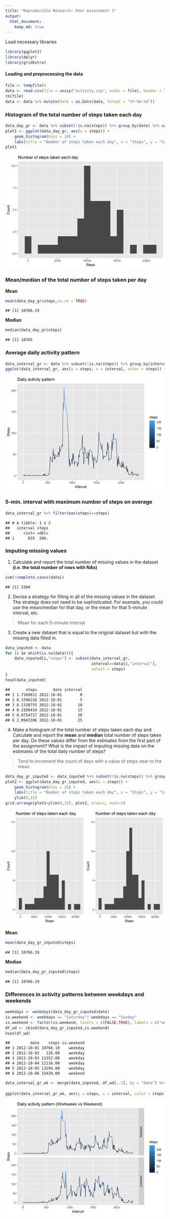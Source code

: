 ```yaml
---
title: "Reproducible Research: Peer Assessment 1"
output: 
  html_document:
    keep_md: true
---
```



Load necessary libraries

```r
library(ggplot2)
library(dplyr)
library(gridExtra)
```

#### Loading and preprocessing the data

```r
file <- tempfile()
data <- read.csv(file = unzip("activity.zip", exdir = file), header = TRUE, stringsAsFactors = FALSE)
rm(file)
data <- data %>% mutate(date = as.Date(date, format = "%Y-%m-%d"))
```

### Histogram of the total number of steps taken each day

```r
data_day_gr <- data %>% subset(!is.na(steps)) %>% group_by(date) %>% summarise(steps = sum(steps)) %>% arrange(date)
plot1 <- ggplot(data_day_gr, aes(x = steps)) + 
    geom_histogram(bins = 20) + 
    labs(title = "Number of steps taken each day", x = "Steps", y = "Count")
plot1
```

![](PA1_template_files/figure-html/unnamed-chunk-3-1.png)<!-- -->

### Mean/median of the total number of steps taken per day
**Mean**

```r
mean(data_day_gr$steps,na.rm = TRUE)
```

```
## [1] 10766.19
```
**Median**

```r
median(data_day_gr$steps)
```

```
## [1] 10765
```

### Average daily activity pattern

```r
data_interval_gr <- data %>% subset(!is.na(steps)) %>% group_by(interval) %>% summarise(steps = mean(steps)) %>% arrange(interval)
ggplot(data_interval_gr, aes(y = steps, x = interval, color = steps)) + geom_line() + labs(title = "Daily activity pattern", x = "Interval", y = "Steps")
```

![](PA1_template_files/figure-html/unnamed-chunk-6-1.png)<!-- -->

### 5-min. interval with maximum number of steps on average

```r
data_interval_gr %>% filter(max(steps)==steps)
```

```
## # A tibble: 1 x 2
##   interval steps
##      <int> <dbl>
## 1      835  206.
```

### Imputing missing values
1. Calculate and report the total number of missing values in the dataset **(i.e. the total number of rows with NAs)**

```r
sum(!complete.cases(data))
```

```
## [1] 2304
```
2. Devise a strategy for filling in all of the missing values in the dataset. The strategy does not need to be sophisticated. For example, you could use the mean/median for that day, or the mean for that 5-minute interval, etc.

> Mean for each 5-minute interval

3. Create a new dataset that is equal to the original dataset but with the missing data filled in.

```r
data_inputed <- data
for (i in which(is.na(data))){
    data_inputed[i,"steps"] <- subset(data_interval_gr,
                                      interval==data[i,"interval"],
                                      select = steps)
}
head(data_inputed)
```

```
##       steps       date interval
## 1 1.7169811 2012-10-01        0
## 2 0.3396226 2012-10-01        5
## 3 0.1320755 2012-10-01       10
## 4 0.1509434 2012-10-01       15
## 5 0.0754717 2012-10-01       20
## 6 2.0943396 2012-10-01       25
```
4. Make a histogram of the total number of steps taken each day and Calculate and report the **mean** and **median** total number of steps taken per day. Do these values differ from the estimates from the first part of the assignment? What is the impact of imputing missing data on the estimates of the total daily number of steps?

> Tend to increment the count of days with a value of steps near to the mean.


```r
data_day_gr_inputed <- data_inputed %>% subset(!is.na(steps)) %>% group_by(date) %>% summarise(steps = sum(steps)) %>% arrange(date)
plot2 <- ggplot(data_day_gr_inputed, aes(x = steps)) + 
    geom_histogram(bins = 20) + 
    labs(title = "Number of steps taken each day", x = "Steps", y = "Count") +
    ylim(0,15)
grid.arrange(plot1+ylim(0,15), plot2, nrow=1, ncol=2)
```

![](PA1_template_files/figure-html/unnamed-chunk-10-1.png)<!-- -->

**Mean**

```r
mean(data_day_gr_inputed$steps)
```

```
## [1] 10766.19
```

**Median**

```r
median(data_day_gr_inputed$steps)
```

```
## [1] 10766.19
```

### Differences in activity patterns between weekdays and weekends

```r
weekdays <- weekdays(data_day_gr_inputed$date)
is.weekend <- weekdays == "Saturday"| weekdays == "Sunday"
is.weekend <- factor(is.weekend, levels = c(FALSE,TRUE), labels = c("weekday","weekend"))
df_wd <- cbind(data_day_gr_inputed,is.weekend)
head(df_wd)
```

```
##         date    steps is.weekend
## 1 2012-10-01 10766.19    weekday
## 2 2012-10-02   126.00    weekday
## 3 2012-10-03 11352.00    weekday
## 4 2012-10-04 12116.00    weekday
## 5 2012-10-05 13294.00    weekday
## 6 2012-10-06 15420.00    weekend
```

```r
data_interval_gr_wk <- merge(data_inputed, df_wd[,-2], by = "date") %>% group_by(is.weekend,interval) %>% summarise(steps = mean(steps)) %>% arrange(interval)

ggplot(data_interval_gr_wk, aes(y = steps, x = interval, color = steps)) + geom_line() + labs(title = "Daily activity pattern (Workweek vs Weekend)", x = "Interval", y = "Steps") + facet_grid(is.weekend~.)
```

![](PA1_template_files/figure-html/unnamed-chunk-13-1.png)<!-- -->

